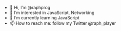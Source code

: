 - 👋 Hi, I’m @raphprog
- 👀 I’m interested in JavaScript, Networking
- 🌱 I’m currently learning JavaScript
- 📫 How to reach me: follow my Twitter @raph_player

<!---
raphprog/raphprog is a ✨ special ✨ repository because its `README.md` (this file) appears on your GitHub profile.
You can click the Preview link to take a look at your changes.
--->
